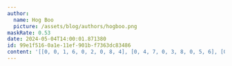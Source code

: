 ```yaml
---
author:
  name: Hog Boo
  picture: /assets/blog/authors/hogboo.png
maskRate: 0.53
date: 2024-05-04T14:00:01.871380
id: 99e1f516-0a1e-11ef-901b-f7363dc83486
content: '[[0, 0, 1, 6, 0, 2, 0, 8, 4], [0, 4, 7, 0, 3, 8, 0, 5, 6], [0, 8, 6, 0, 9, 4, 0, 0, 0], [4, 5, 0, 0, 0, 6, 0, 0, 0], [0, 6, 0, 2, 0, 1, 4, 0, 0], [1, 0, 0, 3, 4, 5, 0, 0, 0], [0, 0, 0, 0, 0, 3, 0, 7, 0], [0, 0, 5, 0, 0, 9, 1, 6, 0], [0, 0, 2, 8, 1, 7, 5, 4, 3]]'
---
```

